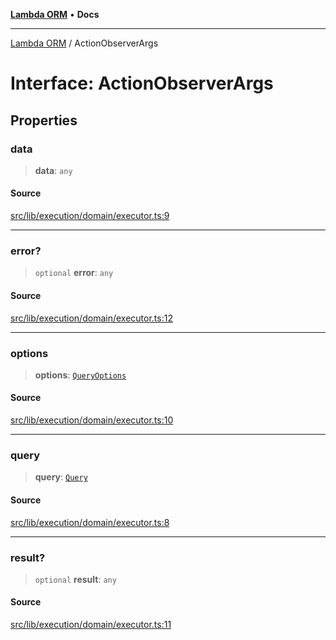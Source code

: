 [**Lambda ORM**](../README.md) • **Docs**

***

[Lambda ORM](../README.md) / ActionObserverArgs

# Interface: ActionObserverArgs

## Properties

### data

> **data**: `any`

#### Source

[src/lib/execution/domain/executor.ts:9](https://github.com/lambda-orm/lambdaorm/blob/8a01b53f47623b9bd9ec972811e7799ca3c023c6/src/lib/execution/domain/executor.ts#L9)

***

### error?

> `optional` **error**: `any`

#### Source

[src/lib/execution/domain/executor.ts:12](https://github.com/lambda-orm/lambdaorm/blob/8a01b53f47623b9bd9ec972811e7799ca3c023c6/src/lib/execution/domain/executor.ts#L12)

***

### options

> **options**: [`QueryOptions`](QueryOptions.md)

#### Source

[src/lib/execution/domain/executor.ts:10](https://github.com/lambda-orm/lambdaorm/blob/8a01b53f47623b9bd9ec972811e7799ca3c023c6/src/lib/execution/domain/executor.ts#L10)

***

### query

> **query**: [`Query`](../classes/Query.md)

#### Source

[src/lib/execution/domain/executor.ts:8](https://github.com/lambda-orm/lambdaorm/blob/8a01b53f47623b9bd9ec972811e7799ca3c023c6/src/lib/execution/domain/executor.ts#L8)

***

### result?

> `optional` **result**: `any`

#### Source

[src/lib/execution/domain/executor.ts:11](https://github.com/lambda-orm/lambdaorm/blob/8a01b53f47623b9bd9ec972811e7799ca3c023c6/src/lib/execution/domain/executor.ts#L11)
